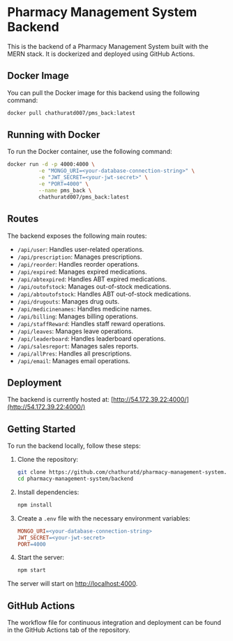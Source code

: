 # Pharmacy Management System Backend

This is the backend of a Pharmacy Management System built with the MERN stack. It is dockerized and deployed using GitHub Actions.

## Docker Image

You can pull the Docker image for this backend using the following command:

```sh
docker pull chathuratd007/pms_back:latest
```

## Running with Docker

To run the Docker container, use the following command:

```sh
docker run -d -p 4000:4000 \
          -e "MONGO_URI=<your-database-connection-string>" \
          -e "JWT_SECRET=<your-jwt-secret>" \
          -e "PORT=4000" \
          --name pms_back \
          chathuratd007/pms_back:latest
```

## Routes

The backend exposes the following main routes:

- `/api/user`: Handles user-related operations.
- `/api/prescription`: Manages prescriptions.
- `/api/reorder`: Handles reorder operations.
- `/api/expired`: Manages expired medications.
- `/api/abtexpired`: Handles ABT expired medications.
- `/api/outofstock`: Manages out-of-stock medications.
- `/api/abtoutofstock`: Handles ABT out-of-stock medications.
- `/api/drugouts`: Manages drug outs.
- `/api/medicinenames`: Handles medicine names.
- `/api/billing`: Manages billing operations.
- `/api/staffReward`: Handles staff reward operations.
- `/api/leaves`: Manages leave operations.
- `/api/leaderboard`: Handles leaderboard operations.
- `/api/salesreport`: Manages sales reports.
- `/api/allPres`: Handles all prescriptions.
- `/api/email`: Manages email operations.

## Deployment

The backend is currently hosted at: [http://54.172.39.22:4000/](http://54.172.39.22:4000/)

## Getting Started

To run the backend locally, follow these steps:

1. Clone the repository:
    ```sh
    git clone https://github.com/chathuratd/pharmacy-management-system.git
    cd pharmacy-management-system/backend
    ```

2. Install dependencies:
    ```sh
    npm install
    ```

3. Create a `.env` file with the necessary environment variables:
    ```makefile
    MONGO_URI=<your-database-connection-string>
    JWT_SECRET=<your-jwt-secret>
    PORT=4000
    ```

4. Start the server:
    ```sh
    npm start
    ```

The server will start on [http://localhost:4000](http://localhost:4000).

## GitHub Actions

The workflow file for continuous integration and deployment can be found in the GitHub Actions tab of the repository.
